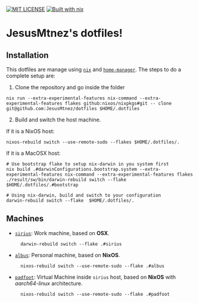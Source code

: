 [![MIT LICENSE][LICENSE-badge]][LICENSE-link]
[![Built with nix][NIX-badge]][NIX-link]


  [LICENSE-badge]: https://img.shields.io/badge/license-MIT-green.svg?style=flat-square
  [LICENSE-link]: /LICENSE
  [NIX-badge]: https://img.shields.io/badge/Built_With-Nix-5277C3.svg?logo=nixos&labelColor=73C3D5&style=flat-square
  [NIX-link]: https://builtwithnix.org

# JesusMtnez's dotfiles! #

## Installation ##

This dotfiles are manage using [`nix`](https://nixos.wiki/wiki/Nix) and [`home-manager`](https://github.com/rycee/home-manager). The steps to do a complete setup are:

1. Clone the repository and go inside the folder

```
nix run --extra-experimental-features nix-command --extra-experimental-features flakes github:nixos/nixpkgs#git -- clone git@github.com:JesusMtnez/dotfiles $HOME/.dotfiles
```

2. Build and switch the host machine.

If it is a NixOS host:

```
nixos-rebuild switch --use-remote-sudo --flakes $HOME/.dotfiles/.
```

If it is a MacOSX host:

```
# Use bootstrap flake to setup nix-darwin in you system first
nix build .#darwinConfigurations.bootstrap.system --extra-experimental-features nix-command --extra-experimental-features flakes
./result/sw/bin/darwin-rebuild switch --flake $HOME/.dotfiles/.#bootstrap

# Using nix-darwin, build and switch to your configuration
darwin-rebuild switch --flake  $HOME/.dotfiles/.
```

## Machines

- [`sirius`](./hosts/sirius/README.md): Work machine, based on **OSX**.
  ```
    darwin-rebuild switch --flake .#sirius
  ```

- [`albus`](./hosts/albus/README.md): Personal machine, based on **NixOS**.
  ```
    nixos-rebuild switch --use-remote-sudo --flake .#albus
  ```

- [`padfoot`](./host/padfoot/README.md): Virtual Machine inside `sirius` host, based on **NixOS** with _aarch64-linux_ architecture.
  ```
    nixos-rebuild switch --use-remote-sudo --flake .#padfoot
  ```
